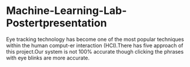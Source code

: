# Machine-Learning-Lab-Postertpresentation
Eye tracking technology has become one of the most popular techniques within the human comput-er interaction (HCI).There has five approach of this project.Our system is not 100% accurate though clicking the phrases with eye blinks are more accurate.
